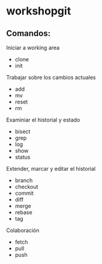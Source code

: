 # workshopgit

## Comandos:

Iniciar a working area
- clone
- init

Trabajar sobre los cambios actuales
- add
- mv
- reset
- rm

Examiniar el historial y estado
- bisect
- grep
- log
- show
- status

Extender, marcar y editar el historial
- branch
- checkout
- commit
- diff
- merge
- rebase
- tag

Colaboración
- fetch
- pull
- push
